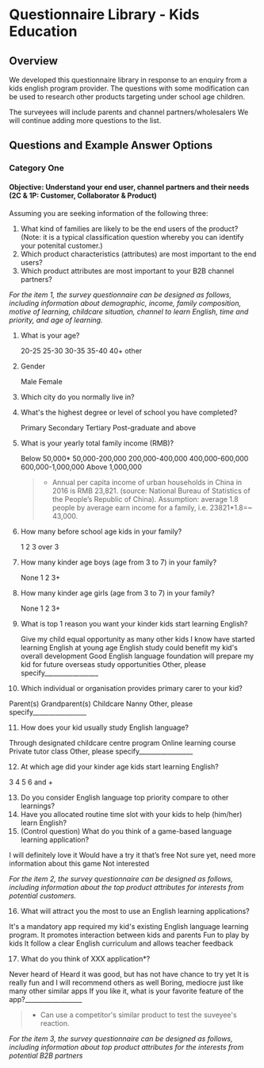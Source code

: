 # Questionnaire Library - Kids Education

## Overview

We developed this questionnaire library in response to an enquiry from a kids english program provider. The questions with some modification can be used to research other products targeting under school age children.

The surveyees will include parents and channel partners/wholesalers
We will continue adding more questions to the list.

## Questions and Example Answer Options

### Category One

#### Objective: Understand your end user, channel partners and their needs (2C & 1P: Customer, Collaborator & Product)

Assuming you are seeking information of the following three:

1. What kind of families are likely to be the end users of the product? (Note: it is a typical classification question whereby you can identify your potenital customer.)
2. Which product characteristics (attributes) are most important to the end users?
3. Which product attributes are most important to your B2B channel partners?

_For the item 1, the survey questionnaire can be designed as follows, including information about demographic, income, family composition, motive of learning, childcare situation, channel to learn English, time and priority, and age of learning._

1. What is your age?

   20-25
   25-30
   30-35
   35-40
   40+
   other

2. Gender

   Male
   Female

3. Which city do you normally live in?
4. What's the highest degree or level of school you have completed?

   Primary
   Secondary
   Tertiary
   Post-graduate and above

5. What is your yearly total family income (RMB)?

   Below 50,000*
   50,000-200,000
   200,000-400,000
   400,000-600,000
   600,000-1,000,000
   Above 1,000,000

   > * Annual per capita income of urban households in China in 2016 is RMB 23,821. (source: National Bureau of Statistics of the  People’s Republic of China). Assumption: average 1.8 people by average earn income for a family, i.e. 23821*1.8=~ 43,000.

6. How many before school age kids in your family?

   1
   2
   3
   over 3

7. How many kinder age boys (age from 3 to 7) in your family?

   None
   1
   2
   3+

8. How many kinder age girls (age from 3 to 7) in your family?

   None
   1
   2
   3+

9. What is top 1 reason you want your kinder kids start learning English?

   Give my child equal opportunity as many other kids I know have started learning English at young age
   English study could benefit my kid's overall development
   Good English language foundation will prepare my kid for future overseas study opportunities
   Other, please specify_________________

10. Which individual or organisation provides primary carer to your kid?

   Parent(s)
   Grandparent(s)
   Childcare
   Nanny
   Other, please specify_________________

11. How does your kid usually study English language?

   Through designated childcare centre program
   Online learning course
   Private tutor class
   Other, please specify_________________

12. At which age did your kinder age kids start learning English?

   3
   4
   5
   6 and +

13. Do you consider English language top priority compare to other learnings?
14. Have you allocated routine time slot with your kids to help (him/her) learn English?
15. (Control question) What do you think of a game-based language learning application?

   I will definitely love it
   Would have a try it that’s free
   Not sure yet, need more information about this game
   Not interested

_For the item 2, the survey questionnaire can be designed as follows, including information about the top product attributes for interests from potential customers._

16. What will attract you the most to use an English learning applications?

   It's a mandatory app required my kid's existing English language learning program.
   It promotes interaction between kids and parents
   Fun to play by kids
   It follow a clear English curriculum and allows teacher feedback

17. What do you think of XXX application*?

   Never heard of
   Heard it was good, but has not have chance to try yet
   It is really fun and I will recommend others as well
   Boring, mediocre just like many other similar apps
   If you like it, what is your favorite feature of the app?__________________

   > * Can use a competitor's similar product to test the suveyee's reaction.

_For the item 3, the survey questionnaire can be designed as follows, including information about top product attributes for the interests from potential B2B partners_

